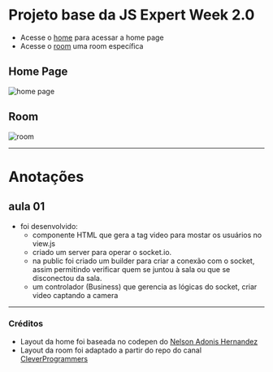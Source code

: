 # Projeto base da JS Expert Week 2.0

- Acesse o [home](./pages/home/index.html) para acessar a home page
- Acesse o [room](./page/room/index.html) uma room específica

## Home Page

![home page](./prints/home.png)

## Room

![room](./prints/room.png)

---

# Anotações

## aula 01

- foi desenvolvido:
  - componente HTML que gera a tag video para mostar os usuários no view.js
  - criado um server para operar o socket.io.
  - na public foi criado um builder para criar a conexão com o socket, assim permitindo verificar quem se juntou à sala ou que se disconectou da sala.
  - um controlador (Business) que gerencia as lógicas do socket, criar video captando a camera


---

### Créditos

- Layout da home foi baseada no codepen do [Nelson Adonis Hernandez
](https://codepen.io/nelsonher019/pen/eYZBqOm)
- Layout da room foi adaptado a partir do repo do canal [CleverProgrammers](https://github.com/CleverProgrammers/nodejs-zoom-clone/blob/master/views/room.ejs)